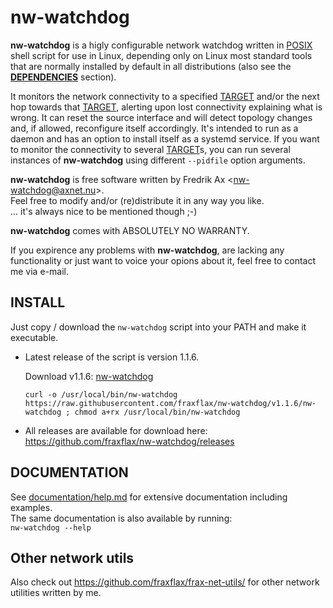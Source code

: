 # nw-watchdog
__nw-watchdog__ is a higly configurable network watchdog written in [POSIX](https://pubs.opengroup.org/onlinepubs/9699919799/utilities/contents.html) shell script for use in Linux, depending only on Linux most standard tools that are normally installed by default in all distributions (also see the __[DEPENDENCIES](https://github.com/fraxflax/nw-watchdog/blob/v1.1.6/documentation/help.md#deps)__ section).

It monitors the network connectivity to a specified <ins>TARGET</ins> and/or the next hop towards that <ins>TARGET</ins>, alerting upon lost connectivity explaining what is wrong. It can reset the source interface and will detect topology changes and, if allowed, reconfigure itself accordingly. It's intended to run as a daemon and has an option to install itself as a systemd service.  If you want to monitor the connectivity to several <ins>TARGET</ins>s, you can run several instances of __nw-watchdog__ using different `--pidfile` option arguments.

__nw-watchdog__ is free software written by Fredrik Ax \<nw-watchdog@axnet.nu\>.<br>
Feel free to modify and/or (re)distribute it in any way you like.<br>
... it's always nice to be mentioned though ;-)<br>

__nw-watchdog__ comes with ABSOLUTELY NO WARRANTY.

If you expirence any problems with __nw-watchdog__, are lacking any functionality or just want to voice your opions about it, feel free to contact me via e-mail.

## INSTALL
Just copy / download the `nw-watchdog` script into your PATH and make it executable.<br>

* Latest release of the script is version 1.1.6.
  
  Download v1.1.6: [nw-watchdog](https://raw.githubusercontent.com/fraxflax/nw-watchdog/v1.1.6/nw-watchdog)
  ```
  curl -o /usr/local/bin/nw-watchdog https://raw.githubusercontent.com/fraxflax/nw-watchdog/v1.1.6/nw-watchdog ; chmod a+rx /usr/local/bin/nw-watchdog
  ```
* All releases are available for download here: https://github.com/fraxflax/nw-watchdog/releases

## DOCUMENTATION
See [documentation/help.md](https://github.com/fraxflax/nw-watchdog/blob/v1.1.6/documentation/help.md) for extensive documentation including examples.<br>
The same documentation is also available by running:<br>
`nw-watchdog --help`<br>

## Other network utils
Also check out https://github.com/fraxflax/frax-net-utils/ for other network utilities written by me.
